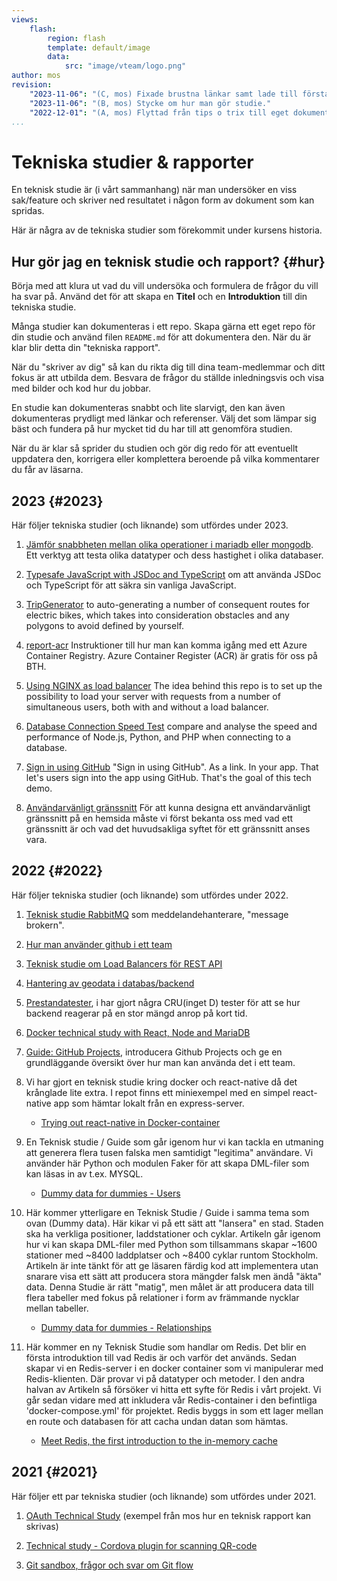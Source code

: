 ```yaml
---
views:
    flash:
        region: flash
        template: default/image
        data:
            src: "image/vteam/logo.png"
author: mos
revision:
    "2023-11-06": "(C, mos) Fixade brustna länkar samt lade till första rapporten för 2023."
    "2023-11-06": "(B, mos) Stycke om hur man gör studie."
    "2022-12-01": "(A, mos) Flyttad från tips o trix till eget dokument."
...
```

Tekniska studier & rapporter
=========================

En teknisk studie är (i vårt sammanhang) när man undersöker en viss sak/feature och skriver ned resultatet i någon form av dokument som kan spridas.

Här är några av de tekniska studier som förekommit under kursens historia.



Hur gör jag en teknisk studie och rapport? {#hur}
-----------------------

Börja med att klura ut vad du vill undersöka och formulera de frågor du vill ha svar på. Använd det för att skapa en **Titel** och en **Introduktion** till din tekniska studie.

Många studier kan dokumenteras i ett repo. Skapa gärna ett eget repo för din studie och använd filen `README.md` för att dokumentera den. När du är klar blir detta din "tekniska rapport".

När du "skriver av dig" så kan du rikta dig till dina team-medlemmar och ditt fokus är att utbilda dem. Besvara de frågor du ställde inledningsvis och visa med bilder och kod hur du jobbar.

En studie kan dokumenteras snabbt och lite slarvigt, den kan även dokumenteras prydligt med länkar och referenser. Välj det som lämpar sig bäst och fundera på hur mycket tid du har till att genomföra studien.

När du är klar så sprider du studien och gör dig redo för att eventuellt uppdatera den, korrigera eller komplettera beroende på vilka kommentarer du får av läsarna.



2023 {#2023}
-----------------------

Här följer tekniska studier (och liknande) som utfördes under 2023.

1. [Jämför snabbheten mellan olika operationer i mariadb eller mongodb](https://github.com/p0ntan/tec-db). Ett verktyg att testa olika datatyper och dess hastighet i olika databaser.

1. [Typesafe JavaScript with JSDoc and TypeScript](https://github.com/kiwijos/vteam-ts-jsdoc-study) om att använda JSDoc och TypeScript för att säkra sin vanliga JavaScript.

1. [TripGenerator](https://github.com/JuliaLind/TripGenerator) to auto-generating a number of consequent routes for electric bikes, which takes into consideration obstacles and any polygons to avoid defined by yourself.

1. [report-acr](https://github.com/missivaeak/report-acr) 
Instruktioner till hur man kan komma igång med ett Azure Container Registry. Azure Container Register (ACR) är gratis för oss på BTH.

1. [Using NGINX as load balancer](https://github.com/idaloof/nginx-load-balancer) The idea behind this repo is to set up the possibility to load your server with requests from a number of simultaneous users, both with and without a load balancer.

1. [Database Connection Speed Test](https://github.com/Mooney91/database-speed) compare and analyse the speed and performance of Node.js, Python, and PHP when connecting to a database.

1. [Sign in using GitHub](https://github.com/kiwijos/vteam-github-oauth-study) "Sign in using GitHub". As a link. In your app. That let's users sign into the app using GitHub. That's the goal of this tech demo.

1. [Användarvänligt gränssnitt](https://github.com/A-Norre/Teknisk-Rapport/blob/main/Teknisk_Rapport.md) För att kunna designa ett användarvänligt gränssnitt på en hemsida måste vi först bekanta oss med vad ett gränssnitt är och vad det huvudsakliga syftet för ett gränssnitt anses vara.



2022 {#2022}
-----------------------

Här följer tekniska studier (och liknande) som utfördes under 2022.

1. [Teknisk studie RabbitMQ](https://github.com/blajban/vteam-rabbitmq) som meddelandehanterare, "message brokern".

1. [Hur man använder github i ett team](https://github.com/FalkenDev/V-Team-SparkRentals/blob/dev/Technical%20analyses/github.md)

1. [Teknisk studie om Load Balancers för REST API](https://github.com/FalkenDev/V-Team-SparkRentals/blob/dev/Technical%20analyses/load-balancer.md)

1. [Hantering av geodata i databas/backend](https://github.com/virtuella-team/vteam-sds/blob/main/teknisk-analys-geo/teknisk_analys_geo.md)

1. [Prestandatester](https://github.com/virtuella-team/vteam/tree/tzLocal), i har gjort några CRU(inget D) tester för att se hur backend reagerar på en stor mängd anrop på kort tid. 

1. [Docker technical study with React, Node and MariaDB](https://github.com/virtuella-team/vteam-sds/blob/main/teknisk_analys_docker/docker_technical_study.md)

1. [Guide: GitHub Projects](https://gist.github.com/jf-Lindberg/2146bf666c71ca78f7d685f023ad6728), introducera Github Projects och ge en grundläggande översikt över hur man kan använda det i ett team.

1. Vi har gjort en teknisk studie kring docker och react-native då det krånglade lite extra. I repot finns ett miniexempel med en simpel react-native app som hämtar lokalt från en express-server.
    * [Trying out react-native in Docker-container](https://github.com/eriknastesjo/dockerized-react-native)

1. En Teknisk studie / Guide som går igenom hur vi kan tackla en utmaning att generera flera tusen falska men samtidigt "legitima" användare. Vi använder här Python och modulen Faker för att skapa DML-filer som kan läsas in av t.ex. MYSQL.

    * [Dummy data for dummies - Users](https://github.com/johnfredriksson/tech-studies/blob/main/dummy-data-for-dummies/dummy-data-for-dummies-users.md)

1. Här kommer ytterligare en Teknisk Studie / Guide i samma tema som ovan (Dummy data). Här kikar vi på ett sätt att "lansera" en stad. Staden ska ha verkliga positioner, laddstationer och cyklar. Artikeln går igenom hur vi kan skapa DML-filer med Python som tillsammans skapar ~1600 stationer med ~8400 laddplatser och ~8400 cyklar runtom Stockholm. Artikeln är inte tänkt för att ge läsaren färdig kod att implementera utan snarare visa ett sätt att producera stora mängder falsk men ändå "äkta" data. Denna Studie är rätt "matig", men målet är att producera data till flera tabeller med fokus på relationer i form av främmande nycklar mellan tabeller.

    * [Dummy data for dummies - Relationships](https://github.com/johnfredriksson/tech-studies/blob/main/dummy-data-for-dummies/dummy-data-for-dummies-relations.md)

1. Här kommer en ny Teknisk Studie som handlar om Redis. Det blir en första introduktion till vad Redis är och varför det används. Sedan skapar vi en Redis-server i en docker container som vi manipulerar med Redis-klienten. Där provar vi på datatyper och metoder. I den andra halvan av Artikeln så försöker vi hitta ett syfte för Redis i vårt projekt. Vi går sedan vidare med att inkludera vår Redis-container i den befintliga 'docker-compose.yml' för projektet. Redis byggs in som ett lager mellan en route och databasen för att cacha undan datan som hämtas.

    * [Meet Redis, the first introduction to the in-memory cache](https://github.com/johnfredriksson/tech-studies/blob/main/redis/meet-redis.md)

<!--
ministudie på paketet node-cache. 
https://github.com/Stenbergcool/cacheStudie
-->


<!--
gokväll! om man vill göra life-like rutter för simuleringen kan jag tipsa om detta API:

https://openrouteservice.org/dev/#/api-docs/introduction

för de av er som gillar GIS finns det också en plugin till QGIS som gör att man kan plutta ut lite punkter från och lite punkter till och batcha iväg till API:t för att få tillbaka lite goa rutter

man behöver regga sig för att få en api-key, och finns lite begränsningar i antalet req man kan göra, men räcker för att snurra upp det som behövs för oss

sen kan man också tanka hem en färdig (förutom config) docker-container och bygga ihop backend för detta api själv, inte jätteknepigt men kräver att man plockar hem OSM-data att rutta på vilket kan vara pilligt kanske. men då kan man ropa hur mycket man vill på api såklart

---

Coolt! Tack för tipset. Vi, eller snarare @John.Fredriksson, hittade denna http://project-osrm.org/. Behövs ingen registrering eller api-key men detta gäller:  Persistent connections are limited to 512 requests per connection and allow no more then 5 seconds between requests. Inte säker på vad det har för konsekvenser. Har funkat bra hittills när vi jobbat med simuleringen med många cyklar i alla fall.

-->


2021 {#2021}
-----------------------

Här följer ett par tekniska studier (och liknande) som utfördes under 2021.

1. [OAuth Technical Study](https://github.com/mosbth/oauth-tec-study/blob/main/OAuth_Technical_Study.md) (exempel från mos hur en teknisk rapport kan skrivas)

1. [Technical study - Cordova plugin for scanning QR-code](https://github.com/jeso20BTH/Electric-Scooter-BTH-Pattern-Group-13/blob/main/qr-scanner-study.md)

1. [Git sandbox, frågor och svar om Git flow](https://github.com/datalowe/pattern-git-sandbox)


